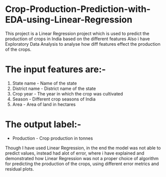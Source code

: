 # Crop-Production-Prediction-with-EDA-using-Linear-Regression

This project is a Linear Regression project which is used to predict the production of crops in India based on the different features
Also i have Exploratory Data Analysis to analyse how diff features effect the production of the crops.

# The input features are:-
1. State name - Name of the state
2. District name - District name of the state
3. Crop year - The year in which the crop was cultivated
4. Season - Different crop seasons of India
5. Area - Area of land in hectares

# The output label:-
* Production - Crop production in tonnes

Though I have used Linear Regression, in the end the model was not able to predict values, instead had alot of error, where i have explained and demonstrated how Linear Regression was not a proper choice of algorithm for predicting the production of the crops, using different error metrics and residual plots.
